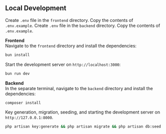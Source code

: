## Local Development
Create `.env` file in the `frontend` directory. Copy the contents of `.env.example`.
Create `.env` file in the `backend` directory. Copy the contents of `.env.example`.

**Frontend**
<br>
Navigate to the `frontend` directory and install the dependencies:
```bash
bun install
```
Start the development server on `http://localhost:3000`:
```bash
bun run dev
```

**Backend**
<br>
In the separate terminal, navigate to the `backend` directory and install the dependencies:
```bash
composer install
```
Key generation, migration, seeding, and starting the development server on `http://127.0.0.1:8000`.
```bash
php artisan key:generate && php artisan migrate && php artisan db:seed && php artisan serve
```
